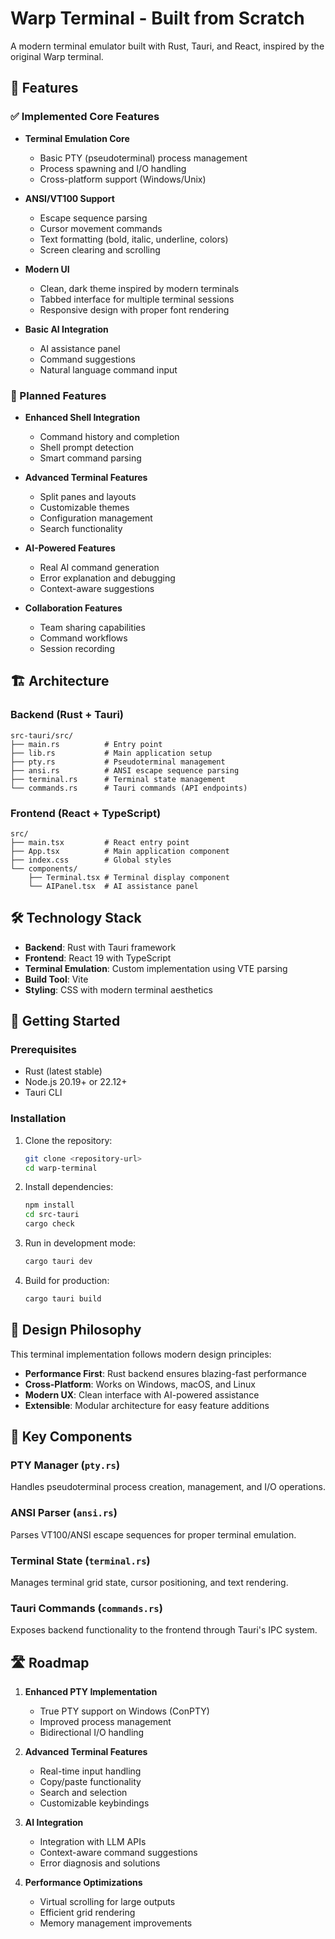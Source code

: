 # Warp Terminal - Built from Scratch

A modern terminal emulator built with Rust, Tauri, and React, inspired by the original Warp terminal.

## 🚀 Features

### ✅ Implemented Core Features

- **Terminal Emulation Core**
  - Basic PTY (pseudoterminal) process management
  - Process spawning and I/O handling
  - Cross-platform support (Windows/Unix)

- **ANSI/VT100 Support**
  - Escape sequence parsing
  - Cursor movement commands
  - Text formatting (bold, italic, underline, colors)
  - Screen clearing and scrolling

- **Modern UI**
  - Clean, dark theme inspired by modern terminals
  - Tabbed interface for multiple terminal sessions
  - Responsive design with proper font rendering

- **Basic AI Integration**
  - AI assistance panel
  - Command suggestions
  - Natural language command input

### 🚧 Planned Features

- **Enhanced Shell Integration**
  - Command history and completion
  - Shell prompt detection
  - Smart command parsing

- **Advanced Terminal Features**
  - Split panes and layouts
  - Customizable themes
  - Configuration management
  - Search functionality

- **AI-Powered Features**
  - Real AI command generation
  - Error explanation and debugging
  - Context-aware suggestions

- **Collaboration Features**
  - Team sharing capabilities
  - Command workflows
  - Session recording

## 🏗️ Architecture

### Backend (Rust + Tauri)

```
src-tauri/src/
├── main.rs          # Entry point
├── lib.rs           # Main application setup
├── pty.rs           # Pseudoterminal management
├── ansi.rs          # ANSI escape sequence parsing
├── terminal.rs      # Terminal state management
└── commands.rs      # Tauri commands (API endpoints)
```

### Frontend (React + TypeScript)

```
src/
├── main.tsx         # React entry point
├── App.tsx          # Main application component
├── index.css        # Global styles
└── components/
    ├── Terminal.tsx # Terminal display component
    └── AIPanel.tsx  # AI assistance panel
```

## 🛠️ Technology Stack

- **Backend**: Rust with Tauri framework
- **Frontend**: React 19 with TypeScript
- **Terminal Emulation**: Custom implementation using VTE parsing
- **Build Tool**: Vite
- **Styling**: CSS with modern terminal aesthetics

## 🚀 Getting Started

### Prerequisites

- Rust (latest stable)
- Node.js 20.19+ or 22.12+
- Tauri CLI

### Installation

1. Clone the repository:
   ```bash
   git clone <repository-url>
   cd warp-terminal
   ```

2. Install dependencies:
   ```bash
   npm install
   cd src-tauri
   cargo check
   ```

3. Run in development mode:
   ```bash
   cargo tauri dev
   ```

4. Build for production:
   ```bash
   cargo tauri build
   ```

## 🎨 Design Philosophy

This terminal implementation follows modern design principles:

- **Performance First**: Rust backend ensures blazing-fast performance
- **Cross-Platform**: Works on Windows, macOS, and Linux
- **Modern UX**: Clean interface with AI-powered assistance
- **Extensible**: Modular architecture for easy feature additions

## 🔧 Key Components

### PTY Manager (`pty.rs`)
Handles pseudoterminal process creation, management, and I/O operations.

### ANSI Parser (`ansi.rs`)
Parses VT100/ANSI escape sequences for proper terminal emulation.

### Terminal State (`terminal.rs`)
Manages terminal grid state, cursor positioning, and text rendering.

### Tauri Commands (`commands.rs`)
Exposes backend functionality to the frontend through Tauri's IPC system.

## 🛣️ Roadmap

1. **Enhanced PTY Implementation**
   - True PTY support on Windows (ConPTY)
   - Improved process management
   - Bidirectional I/O handling

2. **Advanced Terminal Features**
   - Real-time input handling
   - Copy/paste functionality
   - Search and selection
   - Customizable keybindings

3. **AI Integration**
   - Integration with LLM APIs
   - Context-aware command suggestions
   - Error diagnosis and solutions

4. **Performance Optimizations**
   - Virtual scrolling for large outputs
   - Efficient grid rendering
   - Memory management improvements

